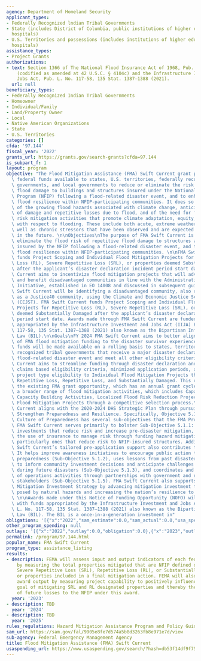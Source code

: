 ```yaml
---
agency: Department of Homeland Security
applicant_types:
- Federally Recognized lndian Tribal Governments
- State (includes District of Columbia, public institutions of higher education and
  hospitals)
- U.S. Territories and possessions (includes institutions of higher education and
  hospitals)
assistance_types:
- Project Grants
authorizations:
- text: Section 1366 of The National Flood Insurance Act of 1968, Pub. L. No. 90-448
    (codified as amended at 42 U.S.C. § 4104c) and the Infrastructure Investment and
    Jobs Act, Pub. L. No. 117-58, 135 Stat. 1387–1388 (2021).
  url: null
beneficiary_types:
- Federally Recognized Indian Tribal Governments
- Homeowner
- Individual/Family
- Land/Property Owner
- Local
- Native American Organizations
- State
- U.S. Territories
categories: []
cfda: '97.144'
fiscal_year: '2022'
grants_url: https://grants.gov/search-grants?cfda=97.144
is_subpart_f: 1
layout: program
objective: "The Flood Mitigation Assistance (FMA) Swift Current grant program makes\
  \ federal funds available to states, U.S. territories, federally recognized tribal\
  \ governments, and local governments to reduce or eliminate the risk of repetitive\
  \ flood damage to buildings and structures insured under the National Flood Insurance\
  \ Program (NFIP) following a flood-related disaster event, and to enhance community\
  \ flood resilience within NFIP-participating communities. It does so with a recognition\
  \ of the growing flood hazards associated with climate change, anticipated growth\
  \ of damage and repetitive losses due to flood, and of the need for flood hazard\
  \ risk mitigation activities that promote climate adaptation, equity, and resilience\
  \ with respect to flooding. These include both acute, extreme weather events as\
  \ well as chronic stressors that have been observed and are expected to increase\
  \ in the future. \n\nObjectives\nThe purpose of FMA Swift Current is to reduce or\
  \ eliminate the flood risk of repetitive flood damage to structures and buildings\
  \ insured by the NFIP following a flood-related disaster event, and to enhance community\
  \ flood resilience within NFIP-participating communities. \n\nFMA Swift Current\
  \ funds Project Scoping and Individual Flood Mitigation Projects for Repetitive\
  \ Loss (RL), Severe Repetitive Loss (SRL), or properties deemed Substantially Damaged\
  \ after the applicant’s disaster declaration incident period start date. FMA Swift\
  \ Current aims to incentivize flood mitigation projects that will advance equity\
  \ and benefit disadvantaged communities in line with the Administration’s Justice40\
  \ Initiative, established in EO 14008 and discussed in subsequent guidance. FMA\
  \ Swift Current will be identifying a disadvantaged community, also referred to\
  \ as a Justice40 community, using the Climate and Economic Justice Screening Tool\
  \ (CEJST). FMA Swift Current funds Project Scoping and Individual Flood Mitigation\
  \ Projects for Repetitive Loss (RL), Severe Repetitive Loss (SRL), or properties\
  \ deemed Substantially Damaged after the applicant’s disaster declaration incident\
  \ period start date. Awards made through FMA Swift Current are funded with funds\
  \ appropriated by the Infrastructure Investment and Jobs Act (IIJA) Pub. L. No.\
  \ 117-58, 135 Stat. 1387–1388 (2021) also known as the Bipartisan Infrastructure\
  \ Law (BIL).\n\nGoals\nFY 2024 FMA Swift Current aims to better align the delivery\
  \ of FMA flood mitigation funding to the disaster survivor experience. In FY 2024,\
  \ funds will be made available on a rolling basis to states, territories, and federally\
  \ recognized tribal governments that receive a major disaster declaration for a\
  \ flood-related disaster event and meet all other eligibility criteria. FMA Swift\
  \ Current aims to streamline funding through disaster declaration and flood insurance\
  \ claims based eligibility criteria, minimized application periods, and narrowed\
  \ project type eligibility to Individual Flood Mitigation Projects that are Severe\
  \ Repetitive Loss, Repetitive Loss, and Substantially Damaged. This differs from\
  \ the existing FMA grant opportunity, which has an annual grant cycle that funds\
  \ a broader range of flood mitigation activities, which includes Capability and\
  \ Capacity Building Activities, Localized Flood Risk Reduction Projects, and Individual\
  \ Flood Mitigation Projects through a competitive selection process.\nFMA Swift\
  \ Current aligns with the 2020-2024 DHS Strategic Plan through pursuing Goal 5:\
  \ Strengthen Preparedness and Resilience. Specifically, Objective 5.1: Build a National\
  \ Culture of Preparedness has several sub-objectives that the FMA Program supports.\
  \ FMA Swift Current serves primarily to bolster Sub-Objective 5.1.1: Incentivize\
  \ investments that reduce risk and increase pre-disaster mitigation, including expanding\
  \ the use of insurance to manage risk through funding hazard mitigation projects,\
  \ particularly ones that reduce risk to NFIP-insured structures. Additionally, FMA\
  \ Swift Current’s tailored pre-application support also contributes to other sub-objectives.\
  \ It helps improve awareness initiatives to encourage public action to increase\
  \ preparedness (Sub-Objective 5.1.2), uses lessons from past disasters and exercises\
  \ to inform community investment decisions and anticipate challenges that may emerge\
  \ during future disasters (Sub-Objective 5.1.3), and coordinates and guide continuity\
  \ of operations activities through partnerships with government and non-government\
  \ stakeholders (Sub-Objective 5.1.5). FMA Swift Current also supports the National\
  \ Mitigation Investment Strategy by advancing mitigation investment to reduce risks\
  \ posed by natural hazards and increasing the nation’s resilience to natural hazards.\
  \ \n\nAwards made under this Notice of Funding Opportunity (NOFO) will be funded\
  \ with funds appropriated by the Infrastructure Investment and Jobs Act (IIJA) Pub.\
  \ L. No. 117-58, 135 Stat. 1387–1388 (2021) also known as the Bipartisan Infrastructure\
  \ Law (BIL). The BIL is a once-in-a-generation investment in"
obligations: '[{"x":"2022","sam_estimate":0.0,"sam_actual":0.0,"usa_spending_actual":0.0},{"x":"2023","sam_estimate":0.0,"sam_actual":52840000.0,"usa_spending_actual":0.0},{"x":"2024","sam_estimate":90000000.0,"sam_actual":0.0,"usa_spending_actual":0.0}]'
other_program_spending: null
outlays: '[{"x":"2022","outlay":0.0,"obligation":0.0},{"x":"2023","outlay":0.0,"obligation":0.0},{"x":"2024","outlay":0.0,"obligation":0.0}]'
permalink: /program/97.144.html
popular_name: FMA Swift Current
program_type: assistance_listing
results:
- description: FEMA will assess input and output indicators of each federal award
    by measuring the total properties mitigated that are NFIP defined or FMA defined
    Severe Repetitive Loss (SRL), Repetitive Loss (RL), or Substantially Damaged structures
    or properties included in a final mitigation action. FEMA will also assess each
    award output by measuring project capability to positively influence the government’s
    goal of mitigating SRL and RL designated properties and thereby the reduction
    of future losses to the NFIP under this award.
  year: '2023'
- description: TBD
  year: '2024'
- description: TBD
  year: '2025'
rules_regulations: Hazard Mitigation Assistance Program and Policy Guide
sam_url: https://sam.gov/fal/9905e8fe7d574a5b8d3263fb8e971e7d/view
sub-agency: Federal Emergency Management Agency
title: Flood Mitigation Assistance (FMA) Swift Current
usaspending_url: https://www.usaspending.gov/search/?hash=db53f14df9f750281e793a7f8358edc3
---
```

